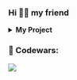 ### Hi 🖖🏻 my friend
<details><summary><b> My Project </b></summary>

<ul>
  <li><a href="https://github.com/margarizfrog/Axit-project">AXIT</a></li>
  <li><a href="">Stopwatch</a></li>
  <li><a href="">FBI Wanted</a></li>
  <li><a href="">Todo-List</a></li>
</ul>
</details>

### 🐸 Codewars:
<img src='https://www.codewars.com/users/mrgrfrg/badges/micro'>
